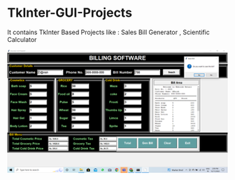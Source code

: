 # TkInter-GUI-Projects
It contains TkInter Based Projects like : Sales Bill Generator , Scientific Calculator

![alt text](https://github.com/danishcyber-star/TkInter-GUI-Projects/blob/main/Screenshot%20(78).png)

